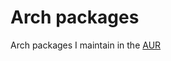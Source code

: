 # Arch packages

Arch packages I maintain in the [AUR][]

[AUR]: https://aur.archlinux.org/packages/?SeB=m&K=richq
